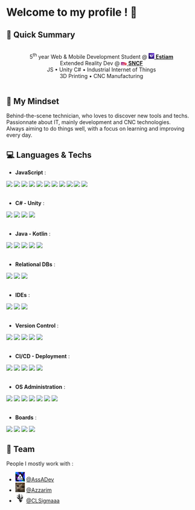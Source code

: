 # Welcome to my profile ! 👋

## 🚀 Quick Summary

<div align=center>
    <br>
    5<sup>th</sup> year Web & Mobile Development Student @ <a href="https://www.estiam.education"><img width="15px" src="img/estiam.jpg"> <b>Estiam</b></a><br>
    Extended Reality Dev @ <a href="https://sncf.com/"><img width="15px" src="img/sncf.png"> <b>SNCF</b></a><br>
    JS • Unity C# • Industrial Internet of Things<br>
    3D Printing • CNC Manufacturing<br>
    <br>
</div>

## 📖 My Mindset

Behind-the-scene technician, who loves to discover new tools and techs.  
Passionnate about IT, mainly development and CNC technologies.  
Always aiming to do things well, with a focus on learning and improving every day.

## 💻 Languages & Techs

- **JavaScript** : <br>
<div>
    <img src="https://img.shields.io/badge/-javascript-131723?style=for-the-badge&logo=javascript">
    <img src="https://img.shields.io/badge/-typescript-131723?style=for-the-badge&logo=typescript">
    <img src="https://img.shields.io/badge/-nodejs-131723?style=for-the-badge&logo=nodedotjs">
    <img src="https://img.shields.io/badge/-angular-131723?style=for-the-badge&logo=angular">
    <img src="https://img.shields.io/badge/-react-131723?style=for-the-badge&logo=react">
    <img src="https://img.shields.io/badge/-next-131723?style=for-the-badge&logo=nextdotjs">
    <img src="https://img.shields.io/badge/-vite-131723?style=for-the-badge&logo=vite">
    <img src="https://img.shields.io/badge/-tailwind-131723?style=for-the-badge&logo=tailwindcss">
    <img src="https://img.shields.io/badge/-prisma-131723?style=for-the-badge&logo=prisma">
    <img src="https://img.shields.io/badge/-shadcn-131723?style=for-the-badge&logo=shadcnui">
    <img src="https://img.shields.io/badge/-heroui-131723?style=for-the-badge&logo=heroui">
</div>
<br>

- **C# - Unity** : <br>
<div>
    <img src="https://img.shields.io/badge/-c%23-131723?style=for-the-badge&logo=csharp">
    <img src="https://img.shields.io/badge/-unity-131723?style=for-the-badge&logo=unity">
    <img src="https://img.shields.io/badge/-unity_xr-131723?style=for-the-badge&logo=unity">
    <img src="https://img.shields.io/badge/-meta_quest-131723?style=for-the-badge&logo=meta">
    
</div>
<br>
  
- **Java - Kotlin** : <br>
<div>
    <img src="https://img.shields.io/badge/-java-131723?style=for-the-badge&logo=java">
    <img src="https://img.shields.io/badge/-spring_boot-131723?style=for-the-badge&logo=spring">
    <img src="https://img.shields.io/badge/-kotlin-131723?style=for-the-badge&logo=kotlin">
    <img src="https://img.shields.io/badge/-kotlin_multiplatform-131723?style=for-the-badge&logo=kotlin">
    <img src="https://img.shields.io/badge/-jetpack_compose-131723?style=for-the-badge&logo=jetpackcompose">
</div>
<br>
  
- **Relational DBs** : <br>
<div>
    <img src="https://img.shields.io/badge/-mysql-131723?style=for-the-badge&logo=mysql">
    <img src="https://img.shields.io/badge/-sqlite-131723?style=for-the-badge&logo=sqlite">
    <img src="https://img.shields.io/badge/-postgresql-131723?style=for-the-badge&logo=postgresql">
</div>
<br>
  
- **IDEs** : <br>
<div>
    <img src="https://img.shields.io/badge/-VS_Code-131723?style=for-the-badge&logo=visualstudiocode">
    <img src="https://img.shields.io/badge/-intellij_idea-131723?style=for-the-badge&logo=intellijidea">
    <img src="https://img.shields.io/badge/-android_studio-131723?style=for-the-badge&logo=androidstudio">
</div>
<br>
  
- **Version Control** : <br>
<div>
    <img src="https://img.shields.io/badge/-git-131723?style=for-the-badge&logo=git">
    <img src="https://img.shields.io/badge/-github-131723?style=for-the-badge&logo=github">
    <img src="https://img.shields.io/badge/-gitlab-131723?style=for-the-badge&logo=gitlab">
    <img src="https://img.shields.io/badge/-gitea-131723?style=for-the-badge&logo=gitea">
    <img src="https://img.shields.io/badge/-apache_svn-131723?style=for-the-badge&logo=apache">
</div>
<br>
  
- **CI/CD - Deployment** : <br>
<div>
    <img src="https://img.shields.io/badge/-docker-131723?style=for-the-badge&logo=docker">
    <img src="https://img.shields.io/badge/-kubernetes-131723?style=for-the-badge&logo=kubernetes">
    <img src="https://img.shields.io/badge/-github_actions-131723?style=for-the-badge&logo=githubactions">
    <img src="https://img.shields.io/badge/-jenkins-131723?style=for-the-badge&logo=jenkins">
    <img src="https://img.shields.io/badge/-sonarqube-131723?style=for-the-badge&logo=sonar">
</div>
<br>
  
- **OS Administration** : <br>
<div>
    <img src="https://img.shields.io/badge/-W10-131723?style=for-the-badge&logo=windows">
    <img src="https://img.shields.io/badge/-W11-131723?style=for-the-badge&logo=windows">
    <img src="https://img.shields.io/badge/-WS_2019-131723?style=for-the-badge&logo=windows">
    <img src="https://img.shields.io/badge/-WS_2022-131723?style=for-the-badge&logo=windows">
    <img src="https://img.shields.io/badge/-Debian-131723?style=for-the-badge&logo=debian">
    <img src="https://img.shields.io/badge/-Ubuntu-131723?style=for-the-badge&logo=ubuntu">
    <img src="https://img.shields.io/badge/-Cisco_IOS-131723?style=for-the-badge&logo=cisco">
</div>
<br>
  
- **Boards** : <br>
<div>
    <img src="https://img.shields.io/badge/-arduino-131723?style=for-the-badge&logo=arduino">
    <img src="https://img.shields.io/badge/-esp32-131723?style=for-the-badge&logo=espressif">
    <img src="https://img.shields.io/badge/-platformio-131723?style=for-the-badge&logo=platformio">
    <img src="https://img.shields.io/badge/-raspberry_pi-131723?style=for-the-badge&logo=raspberrypi">
</div>
  
## 🏢 Team

People I mostly work with :

- <img width="25px" src="img/assa.jpg"> [@AssADev](https://github.com/AssADev)
- <img width="25px" src="img/azzarim.png"> [@Azzarim](https://github.com/Azzarim)
- <img width="25px" src="img/clsigmaaa.png"> [@CLSigmaaa](https://github.com/CLSigmaaa)
